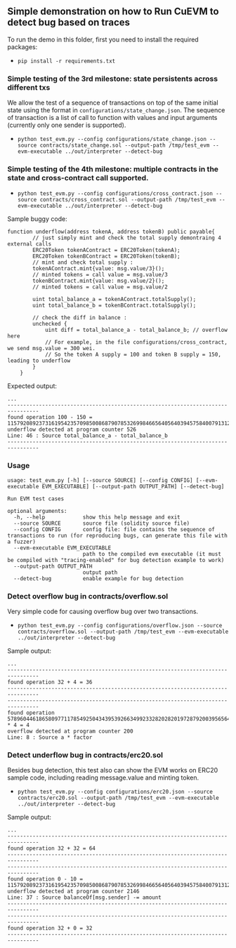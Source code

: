 ## Simple demonstration on how to Run CuEVM to detect bug based on traces

To run the demo in this folder, first you need to install the required packages:
* `pip install -r requirements.txt`


### Simple testing of the 3rd milestone: state persistents across different txs

We allow the test of a sequence of transactions on top of the same initial state using the format in `configurations/state_change.json`.
The sequence of transaction is a list of call to function with values and input arguments (currently only one sender is supported).

* `python test_evm.py --config configurations/state_change.json --source contracts/state_change.sol --output-path /tmp/test_evm --evm-executable ../out/interpreter --detect-bug`

### Simple testing of the 4th milestone: multiple contracts in the state and cross-contract call supported.

* `python test_evm.py --config configurations/cross_contract.json --source contracts/cross_contract.sol --output-path /tmp/test_evm --evm-executable ../out/interpreter --detect-bug`

Sample buggy code:
```solidity
function underflow(address tokenA, address tokenB) public payable{
        // just simply mint and check the total supply demontraing 4 external calls
        ERC20Token tokenAContract = ERC20Token(tokenA);
        ERC20Token tokenBContract = ERC20Token(tokenB);
        // mint and check total supply :
        tokenAContract.mint{value: msg.value/3}();
        // minted tokens = call value = msg.value/3
        tokenBContract.mint{value: msg.value/2}();
        // minted tokens = call value = msg.value/2

        uint total_balance_a = tokenAContract.totalSupply();
        uint total_balance_b = tokenBContract.totalSupply();

        // check the diff in balance :
        unchecked {
            uint diff = total_balance_a - total_balance_b; // overflow here
            // For example, in the file configurations/cross_contract, we send msg.value = 300 wei.
            // So the token A supply = 100 and token B supply = 150, leading to underflow
        }
    }
```

Expected output:
```
...
--------------------------------------------------------------------------------
found operation 100 - 150 = 115792089237316195423570985008687907853269984665640564039457584007913129639886
underflow detected at program counter 526
Line: 46 : Source total_balance_a - total_balance_b
--------------------------------------------------------------------------------

```

### Usage

```
usage: test_evm.py [-h] [--source SOURCE] [--config CONFIG] [--evm-executable EVM_EXECUTABLE] [--output-path OUTPUT_PATH] [--detect-bug]

Run EVM test cases

optional arguments:
  -h, --help            show this help message and exit
  --source SOURCE       source file (solidity source file)
  --config CONFIG       config file: file contains the sequence of transactions to run (for reproducing bugs, can generate this file with a fuzzer)
  --evm-executable EVM_EXECUTABLE
                        path to the compiled evm executable (it must be compiled with "tracing-enabled" for bug detection example to work)
  --output-path OUTPUT_PATH
                        output path
  --detect-bug          enable example for bug detection

```

### Detect overflow bug in contracts/overflow.sol

Very simple code for causing overflow bug over two transactions.

* `python test_evm.py --config configurations/overflow.json --source contracts/overflow.sol --output-path /tmp/test_evm --evm-executable ../out/interpreter --detect-bug`

Sample output:

```
...
--------------------------------------------------------------------------------
found operation 32 + 4 = 36
--------------------------------------------------------------------------------
--------------------------------------------------------------------------------
found operation 57896044618658097711785492504343953926634992332820282019728792003956564819969 * 4 = 4
overflow detected at program counter 200
Line: 8 : Source a * factor

```

### Detect underflow bug in contracts/erc20.sol

Besides bug detection, this test also can show the EVM works on ERC20 sample code, including reading message.value and minting token.

* `python test_evm.py --config configurations/erc20.json --source contracts/erc20.sol --output-path /tmp/test_evm --evm-executable ../out/interpreter --detect-bug`

Sample output:

```
...
--------------------------------------------------------------------------------
found operation 32 + 32 = 64
--------------------------------------------------------------------------------
--------------------------------------------------------------------------------
found operation 0 - 10 = 115792089237316195423570985008687907853269984665640564039457584007913129639926
underflow detected at program counter 2146
Line: 37 : Source balanceOf[msg.sender] -= amount
--------------------------------------------------------------------------------
--------------------------------------------------------------------------------
found operation 32 + 0 = 32
--------------------------------------------------------------------------------

```